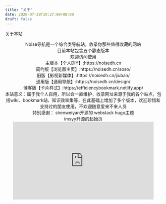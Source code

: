 ```yaml
---
title: "关于"
date: 2020-07-28T19:27:08+08:00
draft: false
---
```


关于本站

<center>Noise导航是一个综合类导航站，收录你那些值得收藏的网站</center>

<center>目前本站包含五个静态版本<center>
欢迎访问使用<center>
主版本【个人DIY】:https://noisedh.cn<center>
简约版【浏览器主页】:https://noisedh.cn/soso/<center>
旧版【影视新媒体】:https://noisedh.cn/jiuban/<center>
通用版【通用导航】:https://noisedh.cn/design/<center>
博客版【卡片样式】:https://efficiencybookmark.netlify.app/<center>
</center>
<center>本站意义：属于我个人自用，所以会一直维护，收录网址来源于我的各个站点，包括wiki、bookmark站、知识效率集等，在此基础上增加了多个版本，欢迎珍惜和支持过的朋友使用，不欢迎随意爱来不来人员</center>

<center>特别感谢：
    shenweiyan开源的 webstack hugo主题
<center>imsyy开源的起始页
</center>



 <iframe  
 height=250 
 width=90% 
 src="https://rcy1314.github.io/zhichi"  
 frameborder=0  
 allowfullscreen>
 </iframe>